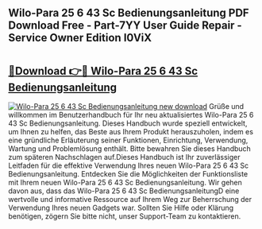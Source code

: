 ## Wilo-Para 25 6 43 Sc Bedienungsanleitung PDF Download Free - Part-7YY User Guide Repair - Service Owner Edition I0ViX

# <h2><a href="http://df5s65t.blite.top/?on=Wilo-Para+25+6+43+Sc+Bedienungsanleitung">🔗Download 👉🔴 Wilo-Para 25 6 43 Sc Bedienungsanleitung</a></h2>

[![Wilo-Para 25 6 43 Sc Bedienungsanleitung new download](https://i.imgur.com/lujVjoI.png)](http://df5s65t.blite.top/?on=Wilo-Para+25+6+43+Sc+Bedienungsanleitung)
Grüße und willkommen im Benutzerhandbuch für Ihr neu aktualisiertes Wilo-Para 25 6 43 Sc Bedienungsanleitung. Dieses Handbuch wurde speziell entwickelt, um Ihnen zu helfen, das Beste aus Ihrem Produkt herauszuholen, indem es eine gründliche Erläuterung seiner Funktionen, Einrichtung, Verwendung, Wartung und Problemlösung enthält. Bitte bewahren Sie dieses Handbuch zum späteren Nachschlagen auf.Dieses Handbuch ist Ihr zuverlässiger Leitfaden für die effektive Verwendung Ihres neuen Wilo-Para 25 6 43 Sc Bedienungsanleitung. Entdecken Sie die Möglichkeiten der Funktionsliste mit Ihrem neuen Wilo-Para 25 6 43 Sc Bedienungsanleitung. Wir gehen davon aus, dass das Wilo-Para 25 6 43 Sc BedienungsanleitungD eine wertvolle und informative Ressource auf Ihrem Weg zur Beherrschung der Verwendung Ihres neuen Gadgets war. Sollten Sie Hilfe oder Klärung benötigen, zögern Sie bitte nicht, unser Support-Team zu kontaktieren.
